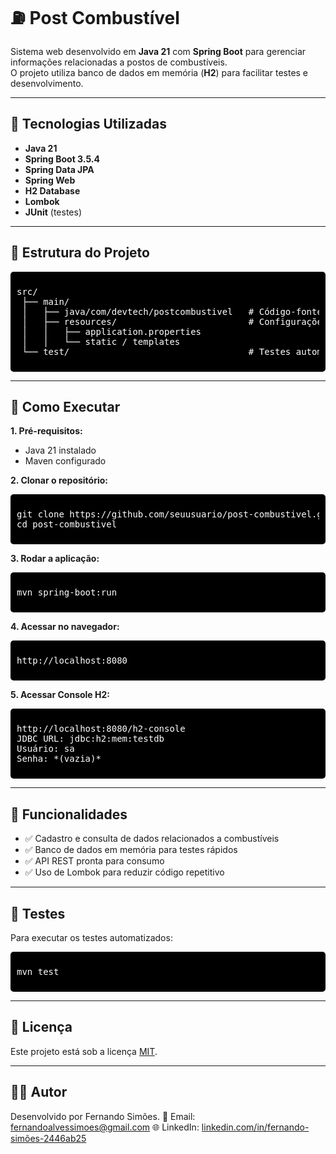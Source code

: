 # ⛽ Post Combustível

Sistema web desenvolvido em **Java 21** com **Spring Boot** para gerenciar informações relacionadas a postos de combustíveis.  
O projeto utiliza banco de dados em memória (**H2**) para facilitar testes e desenvolvimento.

---

## 🚀 Tecnologias Utilizadas

- **Java 21**
- **Spring Boot 3.5.4**
- **Spring Data JPA**
- **Spring Web**
- **H2 Database**
- **Lombok**
- **JUnit** (testes)

---

## 📂 Estrutura do Projeto

<div style="background-color:#000000; color:#ffffff; padding:10px; border-radius:5px;">
<pre>
src/
 ├── main/
 │   ├── java/com/devtech/postcombustivel   # Código-fonte Java
 │   ├── resources/                         # Configurações e templates
 │   │   ├── application.properties
 │   │   └── static / templates
 └── test/                                  # Testes automatizados
</pre>
</div>

---

## 🔧 Como Executar

**1. Pré-requisitos:**
- Java 21 instalado
- Maven configurado

**2. Clonar o repositório:**
<div style="background-color:#000000; color:#ffffff; padding:10px; border-radius:5px;">
<pre>
git clone https://github.com/seuusuario/post-combustivel.git
cd post-combustivel
</pre>
</div>

**3. Rodar a aplicação:**
<div style="background-color:#000000; color:#ffffff; padding:10px; border-radius:5px;">
<pre>
mvn spring-boot:run
</pre>
</div>

**4. Acessar no navegador:**
<div style="background-color:#000000; color:#ffffff; padding:10px; border-radius:5px;">
<pre>
http://localhost:8080
</pre>
</div>

**5. Acessar Console H2:**
<div style="background-color:#000000; color:#ffffff; padding:10px; border-radius:5px;">
<pre>
http://localhost:8080/h2-console
JDBC URL: jdbc:h2:mem:testdb
Usuário: sa
Senha: *(vazia)*
</pre>
</div>

---

## 📌 Funcionalidades

- ✅ Cadastro e consulta de dados relacionados a combustíveis
- ✅ Banco de dados em memória para testes rápidos
- ✅ API REST pronta para consumo
- ✅ Uso de Lombok para reduzir código repetitivo

---

## 🧪 Testes

Para executar os testes automatizados:
<div style="background-color:#000000; color:#ffffff; padding:10px; border-radius:5px;">
<pre>
mvn test
</pre>
</div>

---

## 📜 Licença

Este projeto está sob a licença [MIT](LICENSE).

---

## 👨‍💻 Autor
Desenvolvido por Fernando Simões.
📧 Email: fernandoalvessimoes@gmail.com
🌐 LinkedIn: <a href="linkedin.com/in/fernando-simões-2446ab25">linkedin.com/in/fernando-simões-2446ab25</a>



